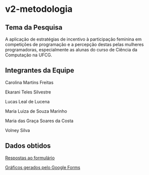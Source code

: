 # v2-metodologia
## Tema da Pesquisa
A aplicação de estratégias de incentivo à participação feminina em competições de programação e a percepção destas pelas mulheres programadoras, especialmente as alunas do curso de Ciência da Computação na UFCG.

## Integrantes da Equipe
Carolina Martins Freitas

Ekarani Teles Silvestre

Lucas Leal de Lucena

Maria Luiza de Souza Marinho

Maria das Graça Soares da Costa

Volney Silva

## Dados obtidos
[Respostas ao formulário](https://docs.google.com/spreadsheets/d/1GxYP3ZgOg-olwN2VV-qJ8K0W-AiBwos89CdEoBOJf6s/edit?usp=sharing)

[Gráficos gerados pelo Google Forms](https://docs.google.com/document/d/1-wIVQGhceho-dQAiqyD4htf68jBWXlM12Y7IS0NImEs/edit)

